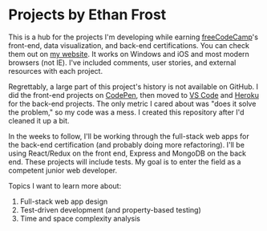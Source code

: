 # Projects by Ethan Frost

This is a hub for the projects I'm developing while earning [freeCodeCamp](https://about.freecodecamp.org/)'s front-end, data visualization, and back-end certifications. You can check them out on [my website](https://www.ethan-frost.com/). It works on Windows and iOS and most modern browsers (not IE). I've included comments, user stories, and external resources with each project.

Regrettably, a large part of this project's history is not available on GitHub. I did the front-end projects on [CodePen](https://codepen.io/), then moved to [VS Code](https://code.visualstudio.com/) and [Heroku](https://www.heroku.com/) for the back-end projects. The only metric I cared about was "does it solve the problem," so my code was a mess. I created this repository after I'd cleaned it up a bit.

In the weeks to follow, I'll be working through the full-stack web apps for the back-end certification (and probably doing more refactoring). I'll be using React/Redux on the front end, Express and MongoDB on the back end. These projects will include tests. My goal is to enter the field as a competent junior web developer.

Topics I want to learn more about:

1. Full-stack web app design
2. Test-driven development (and property-based testing)
3. Time and space complexity analysis
